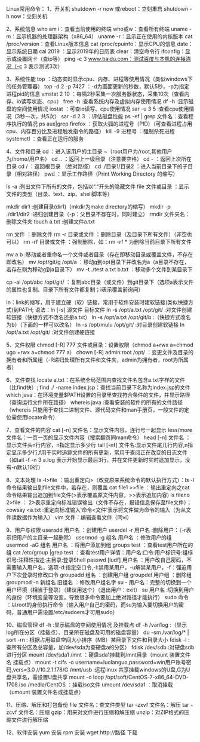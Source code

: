 Linux常用命令：
1、开关机
shutdown -r now 或reboot：立刻重启
shutdown -h now：立刻关机

2、系统信息
who am i：查看当前使用的终端
who或w：查看所有终端
uname -m：显示机器的处理器架构（x86_64）
uname -r：显示正在使用的内核版本
cat /proc/version：查看Linux版本信息
cat /proc/cpuinfo：显示CPU的信息
date：显示系统日期
cal 2019 ：显示2019年的日历表
clear：清空命令行
ifconfig：显示或设置网卡（查ip等）
ping -c 3 www.baidu.com：测试百度与本机的连接清况（-c 3 表示测试3次）

3、系统性能
top ：动态实时显示cpu、内存、进程等使用情况（类似windows下的任务管理器）
top -d 2 -p 7427 ：-d为画面更新的秒数，默认5秒，-p为指定进程pid的信息
vmstat 2 10 ：每隔2秒采集一次服务器状态，采集10次（查看内存、io读写状态、cpu）
free -h :查看系统内存及虚拟内存使用情况
df -h :显示磁盘的空间使用情况
iostat ：可查io读写、cpu使用情况
sar -u 3 5 :查看cpu使用情况（3秒一次，共5次）
sar -d 2 3 ：评估磁盘性能
ps -ef | grep 文件名：查看程序执行的情况
ps aux|grep firefox ：获取火狐的进程号（PID）（可查看进程占用cpu、内存百分比及进程触发指令的路径）
kill -9 进程号 ：强制杀死进程
systemctl ：查看正在运行的服务

4、文件和目录
cd ：进入该用户的主目录 ~（root用户为/root,其他用户为/home/用户名）
cd .. ：返回上一级目录（注意要空格）
cd - ：返回上次所在目录
cd / ：返回根目录 （绝对路径）
cd ./目录1/目录2 ：进入当前目录下的子目录（相对路径）
pwd ：显示工作路径（Print Working Directory 的缩写）

ls -a :列出文件下所有的文件，包括以“.“开头的隐藏文件
file 文件或目录 ：显示文件的类型（目录、text、zip、shell脚本等）

mkdir dir1 :创建目录(dir1)（mkdir为make directory的缩写）
mkdir -p ./dir1/dir2 :递归创建目录（-p：父目录不存在时，同时建立）
rmdir 文件夹名：删除文件夹
touch a.txt :创建文件a.txt

rm 文件 ：删除文件
rm -r 目录或文件 ：删除目录（及目录下所有文件）（非空也可以）
rm -rf 目录或文件 ：强制删除，如：rm -rf * 为删除当前目录下所有文件

mv a b :移动或者重命名一个文件或者目录（存在即移动目录或覆盖文件，不存在即改名）
mv /opt/git/g /opt/a ：移动g到opt目录下并改名为a（a目录不存在，若存在则为移动g到a目录下）
mv -t ./test a.txt b.txt ：移动多个文件到某目录下

cp -ai /opt/abc /opt/git/ ：复制abc目录（或文件）到git目录下（选项a表示文件的属性也复制、目录下所有文件都复制；i表示覆盖前询问）

ln：link的缩写，用于建立硬（软）链接，常用于软件安装时建软链接(类似快捷方式)到PATH;
语法：ln [-s] 源文件 目标文件
ln -s /opt/a.txt /opt/git/ :对文件创建软链接（快捷方式不改名还是a.txt）
ln -s /opt/a.txt /opt/git/b :（快捷方式改名为b）（下面的一样可以改名）
ln -s /opt/mulu /opt/git/ :对目录创建软链接
ln /opt/a.txt /opt/git/ :对文件创建硬链接

5、文件权限
chmod [-R] 777 文件或目录：设置权限（chmod a+rwx a=chmod ugo +rwx a=chmod 777 a）
chown [-R] admin:root /opt/ ：变更文件及目录的拥有者和所属组（-R递归处理所有文件和文件夹，admin为拥有者，root为所属者）

6、文件查找
locate a.txt：在系统全局范围内查找文件名包含a.txt字样的文件（比find快）;
find ./ -name index.jsp：查找当前目录下名称为index.jsp的文件
which java：在环境变量$PATH设置的目录里查找符合条件的文件，并显示路径（查询运行文件所在路径）
whereis java :查看安装的软件的所有的文件路径（whereis 只能用于查找二进制文件、源代码文件和man手册页，一般文件的定位需使用locate命令）

7、查看文件的内容
cat [-n] 文件名：显示文件内容，连行号一起显示
less/more 文件名：一页一页的显示文件内容（搜索翻页同man命令）
head [-n] 文件名 ：显示文件头n行内容，n指定显示多少行
tail [-nf] 文件名:显示文件尾几行内容,n指定显示多少行,f用于实时追踪文件的所有更新，常用于查阅正在改变的日志文件（如tail -f -n 3 a.log 表示开始显示最后3行，并在文件更新时实时追加显示，没有-n默认10行）

8、文本处理
ls -l>file ：输出重定向>（改变原来系统命令的默认执行方式）：ls -l命令结果输出到file文件中，若存在，则覆盖
cat file1 >>file ：输出重定向之cat命令结果输出追加到file文件(>表示覆盖原文件内容，>>表示追加内容)
ls fileno 2>file ： 2>表示重定向标准错误输出（文件不存在，报错信息保存至file文件）；
cowsay <a.txt :重定向标准输入’命令<文件’表示将文件做为命令的输入（为从文件读数据作为输入）
vim 文件：编辑查看文件（同vi）

9、用户与权限
useradd 用户名 ：创建用户
userdel -r 用户名 :删除用户：（-r表示把用户的主目录一起删除）
usermod -g 组名 用户名 ：修改用户的组
usermod -aG 组名 用户名 ：将用户添加到组
groups test ：查看test用户所在的组
cat /etc/group |grep test ：查看test用户详情：用户名:口令:用户标识号:组标识号:注释性描述:主目录:登录Shell
passwd [ludf] 用户名 ：用户改自己密码，不需要输入用户名，选项-d:指定空口令,-l:禁用某用户，-u解禁某用户，-f：强迫用户下次登录时修改口令
groupadd 组名 ：创建用户组
groupdel 用户组 ：删除组
groupmod -n 新组名 旧组名 ：修改用户组名字
su - 用户名：完整的切换到一个用户环境（相当于登录）（建议用这个）（退出用户：exit）
su 用户名 :切换到用户的身份（环境变量等没变，导致很多命令要加上绝对路径才能执行）
sudo 命令 ：以root的身份执行命令（输入用户自己的密码，而su为输入要切换用户的密码，普通用户需设置/etc/sudoers才可用sudo）

10、磁盘管理
df -h :显示磁盘的空间使用情况 及挂载点
df -h /var/log :（显示log所在分区（挂载点）、目录所在磁盘及可用的磁盘容量）
du -sm /var/log/* | sort -rn : 根据占用磁盘空间大小排序（MB）某目录下文件和目录大小
fdisk -l :查所有分区及总容量，加/dev/sda为查硬盘a的分区）
fdisk /dev/sdb :对硬盘sdb进行分区
mount /dev/sda1 /mnt ：硬盘sda1挂载到/mnt目录（mount 装置文件名 挂载点）
mount -t cifs -o username=luolanguo,password=win用户账号密码,vers=3.0 //10.2.1.178/G /mnt/usb :远程linux 共享挂载windows的U盘,G为U盘共享名，需设置U盘共享
mount -o loop /opt/soft/CentOS-7-x86_64-DVD-1708.iso /media/CentOS ：挂载iso文件
umount /dev/sda1 ：取消挂载（umount 装置文件名或挂载点）

11、压缩、解压和打包备份
file 文件名：查文件类型
tar -zxvf 文件名：解压
tar -zcvf 文件名：压缩
gzip：用来对文件进行压缩和解压缩
unzip：对ZIP格式的压缩文件进行解压缩

12、软件安装
yum 安装
rpm 安装
wget http://路径   下载